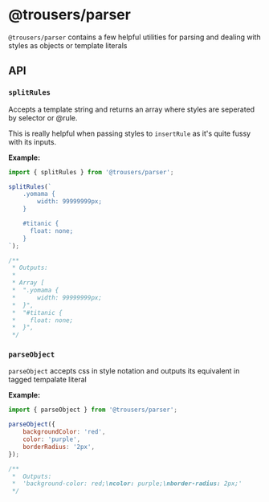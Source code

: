 # @trousers/parser

`@trousers/parser` contains a few helpful utilities for parsing and dealing with styles as objects or template literals

## API

### `splitRules`

Accepts a template string and returns an array where styles are seperated by selector or @rule.

This is really helpful when passing styles to `insertRule` as it's quite fussy with its inputs.

**Example:**

```jsx
import { splitRules } from '@trousers/parser';

splitRules(`
    .yomama {
        width: 99999999px;
    }

    #titanic {
      float: none;
    }
`);

/**
 * Outputs:
 *
 * Array [
 *  ".yomama {
 *      width: 99999999px;
 *  }",
 *  "#titanic {
 *    float: none;
 *  }",
 */
```

### `parseObject`

`parseObject` accepts css in style notation and outputs its equivalent in tagged tempalate literal

**Example:**

```jsx
import { parseObject } from '@trousers/parser';

parseObject({
    backgroundColor: 'red',
    color: 'purple',
    borderRadius: '2px',
});

/**
 *  Outputs:
 *  'background-color: red;\ncolor: purple;\nborder-radius: 2px;'
 */
```
